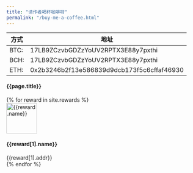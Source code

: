 ```yaml
---
title: "请作者喝杯咖啡呀"
permalink: "/buy-me-a-coffee.html"
---
```


方式     | 地址
--- | -----
BTC:    | 17LB9ZCzvbGDZzYoUV2RPTX3E88y7pxthi
BCH:    | 17LB9ZCzvbGDZzYoUV2RPTX3E88y7pxthi
ETH:    | 0x2b3246b2f13e586839d9dcb173f5c6cffaf46930

<div class="container">
<h4 class="font-weight-bold spanborder"><span>{{page.title}}</span></h4>
    <div class="row gap-y listrecent listrecent listauthor">
    {% for reward in site.rewards %}
        <div class="col-lg-6 mb-4">
          <div class="p-4 border rounded">
            <div class="row">
              <div class="col-md-3 mb-4 mb-md-0">
                <img alt="{{reward.name}}" src="{{site.baseurl}}/{{ reward[1].logo }}" class="rounded-circle" height="80" width="80">
              </div>
              <div class="col-md-9">
                <div>
                  <h4 class="text-dark mb-0"> {{reward[1].name}} </h4>
                  <small class="d-inline-block mt-1 mb-3 font-weight-normal"></small>
                  <div class="excerpt">{{reward[1].addr}}</div>
                </div>
              </div>
            </div>
          </div>
        </div>
    {% endfor %}
    </div>
</div>
